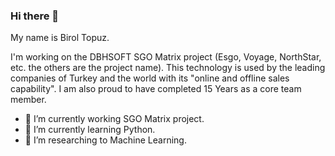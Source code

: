 ### Hi there 👋
My name is Birol Topuz. 

I'm working on the DBHSOFT SGO Matrix project (Esgo, Voyage, NorthStar, etc. the others are the project name). This technology is used by the leading companies of Turkey and the world with its "online and offline sales capability". I am also proud to have completed 15 Years as a core team member.

- 🔭 I’m currently working SGO Matrix project.
- 🌱 I’m currently learning Python.
- 📖 I’m researching to Machine Learning.
